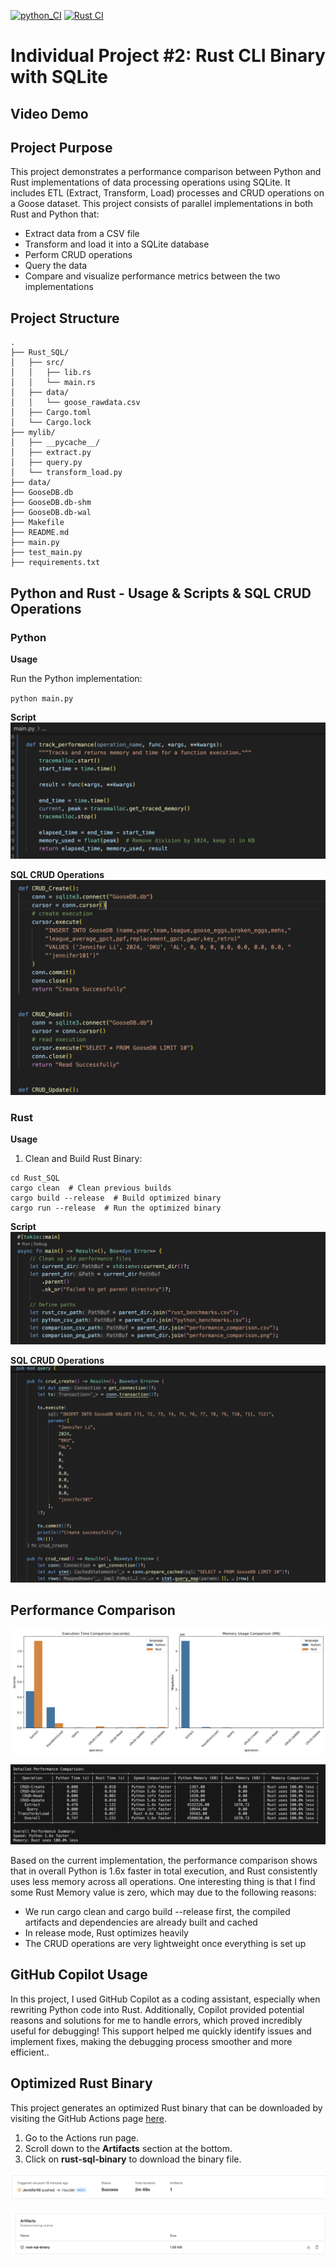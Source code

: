 [![python_CI](https://github.com/nogibjj/Jennifer_W8_Individual_Project_2/actions/workflows/python_CI.yml/badge.svg)](https://github.com/nogibjj/Jennifer_W8_Individual_Project_2/actions/workflows/python_CI.yml)
[![Rust CI](https://github.com/nogibjj/Jennifer_W8_Individual_Project_2/actions/workflows/rust_CI.yml/badge.svg)](https://github.com/nogibjj/Jennifer_W8_Individual_Project_2/actions/workflows/rust_CI.yml)

# Individual Project #2: Rust CLI Binary with SQLite

## Video Demo



## Project Purpose
This project demonstrates a performance comparison between Python and Rust implementations of data processing operations using SQLite. It includes ETL (Extract, Transform, Load) processes and CRUD operations on a Goose dataset. This project consists of parallel implementations in both Rust and Python that:

* Extract data from a CSV file
* Transform and load it into a SQLite database
* Perform CRUD operations
* Query the data
* Compare and visualize performance metrics between the two implementations


## Project Structure

```
.
├── Rust_SQL/
│   ├── src/
│   │   ├── lib.rs
│   │   └── main.rs
│   ├── data/
│   │   └── goose_rawdata.csv
│   ├── Cargo.toml
│   └── Cargo.lock
├── mylib/
│   ├── __pycache__/
│   ├── extract.py
│   ├── query.py
│   └── transform_load.py
├── data/
├── GooseDB.db
├── GooseDB.db-shm
├── GooseDB.db-wal
├── Makefile
├── README.md
├── main.py
├── test_main.py
├── requirements.txt
```


## Python and Rust - Usage & Scripts & SQL CRUD Operations
### Python
**Usage**

Run the Python implementation:

``python main.py``

**Script**
![alt text](images/image.png)

**SQL CRUD Operations**
![alt text](images/image-4.png)

### Rust
**Usage**

1. Clean and Build Rust Binary:
```
cd Rust_SQL
cargo clean  # Clean previous builds
cargo build --release  # Build optimized binary
cargo run --release  # Run the optimized binary
```

**Script**
![alt text](images/image-2.png)

**SQL CRUD Operations**
![alt text](images/image-3.png)


## Performance Comparison

![alt text](images/image-6.png)

![alt text](images/image-5.png)

Based on the current implementation, the performance comparison shows that in overall Python is 1.6x faster in total execution, and Rust consistently uses less memory across all operations. One interesting thing is that I find some Rust Memory value is zero, which may due to the following reasons:
* We run cargo clean and cargo build --release first, the compiled artifacts and dependencies are already built and cached
* In release mode, Rust optimizes heavily
* The CRUD operations are very lightweight once everything is set up

## GitHub Copilot Usage

In this project, I used GitHub Copilot as a coding assistant, especially when rewriting Python code into Rust. Additionally, Copilot provided potential reasons and solutions for me to handle errors, which proved incredibly useful for debugging! This support helped me quickly identify issues and implement fixes, making the debugging process smoother and more efficient..

## Optimized Rust Binary

This project generates an optimized Rust binary that can be downloaded by visiting the GitHub Actions page [here](https://github.com/nogibjj/Jennifer_W8_Individual_Project_2/actions/runs/11761460872).

1. Go to the Actions run page.
2. Scroll down to the **Artifacts** section at the bottom.
3. Click on **rust-sql-binary** to download the binary file.

![alt text](images/image-7.png)

![alt text](images/image-8.png)